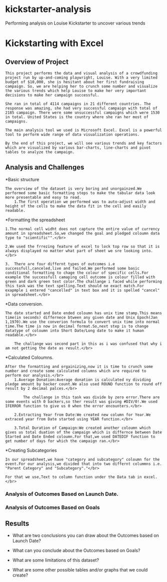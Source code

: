 # kickstarter-analysis
Performing analysis on Louise Kickstarter to uncover various trends
# Kickstarting with Excel

## Overview of Project

    This project performs the data and visual analysis of a crowdfunding project run by up-and-coming playwright, Louise. With a very limited budget of $10,000, she is hesitant about her first fundraising campaign. So, we are helping her to crunch some number and visualize the various trends which help Louise to make her very important decisions to make her campaign successful.

    She ran in total of 4114 campaigns in 21 different countries. The response was amazing, she had very successful campaign with total of 2185 campaign. There were some unsuccessful campaigns which were 1530 in total. United States is the country where she ran her most of campaigns.

    The main analysis tool we used is Microsoft Excel. Excel is a powerful tool to perform wide range of data visualization operations.

    By the end of this project, we will see various trends and key factors which are visualized by various bar-charts, line-charts and pivot tables to analyze the campaign.

## Analysis and Challenges

*Basic structure </br>

    The overview of the dataset is very boring and unorgainzed.We performed some basic formatting steps to make the tabular data look more presentable and easy to read.
        1.The first operation we performed was to auto-adjust width and height of the cells to make the data fit in the cell and easily readable.
        
     
*Formatting the spreadsheet</br>

    1.The normal cell widht does not capture the entire value of currency amount in spreadsheet.So,we changed the goal and pledged coloumn data type to "scientific"".</br>
    
    2.We used the frrezing feature of excel to lock top row so that it is always displayed no matter what part of sheet we sre looking into.</br>
    
    3.  There are four differnt types of outcomes i.e successfull,canceled,live and failed.We performed some basic conditional formatting to chage the colour of specific cells.For example the successfull camaping cell outcome is colour filled with green and dark green text color.The challange i faced while performing this task was the text spelling.Text should ne exact match.For exapmple i entered "cancelled" in text box and it is spelled "cancel" in spreadsheet.</br>
    
*Data conversion.</br>

    The date started and Date ended coloumn has unix time stamp.This means time(in seconds) differnece btween any given date and Unix Epoch(Jan 1,1970).We use the converion formula to convert unix time into normal time.The time is now in decimal format.So,next step is to change datatype of coloumn into Short Date/Long date to make it human readable.</br>
    
        The challange was second part in this as i was confused that why i am not getting the date as result.</br>
        
*Calculated Coloumns.</br>

    After the formatting and orgainizing,now it is time to crunch some number and create some calculated columns which are required to perform our analysis.</br>
        1.Average Donation:Average donation is calculated ny dividing pledge amount by backer count.We also used ROUND function to round off result by 2 decimal palces.</br>
        
            The challange in this task was divide by zero error.There are some events with 0 backers,so ther result was giving #DIV/0!.We used IFERROR function to give us 0 when the error encounters.</br>
            
        2.Extracting Year from Date:We created new column for Year.We extraced year from Date started using YEAR function.</br>
        
        3.Total Duration of Campaign:We created another coloumn which gives us total duation of the campaign which is differnce between Date Started and Date Ended coloumn.For that,we used DATEDIF function to get number of days for which the campaign ran.</br>
        
*Creating Subcategories</br>

    In our spreadsheet,we have "category and subcategory" coloumn for the event.For our analysis,we divided that into two differnt colummns i.e. "Parent Category" and "Subcategory"."</br>
    
    For that we use,Text to column function under the Data tab in excel.</br>
    
        
### Analysis of Outcomes Based on Launch Date.



    

### Analysis of Outcomes Based on Goals



## Results

- What are two conclusions you can draw about the Outcomes based on Launch Date?

- What can you conclude about the Outcomes based on Goals?

- What are some limitations of this dataset?

- What are some other possible tables and/or graphs that we could create?

